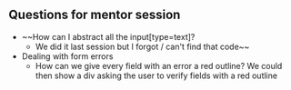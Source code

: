 ## Questions for mentor session

- ~~How can I abstract all the input[type=text]?
  - We did it last session but I forgot / can't find that code~~
- Dealing with form errors
  - How can we give every field with an error a red outline? We could then show a div asking the user to verify fields with a red outline
